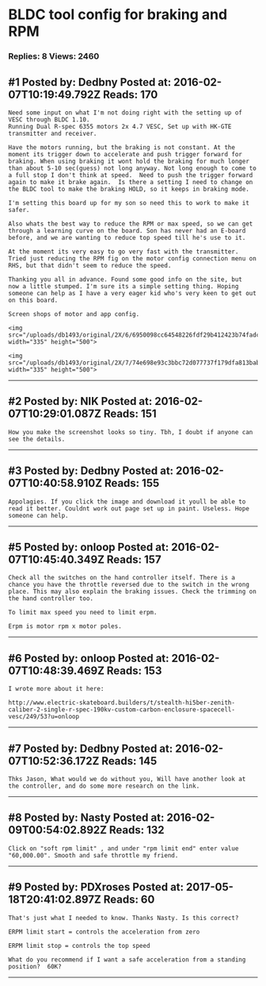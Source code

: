 # BLDC tool config for braking and RPM

### Replies: 8 Views: 2460

## \#1 Posted by: Dedbny Posted at: 2016-02-07T10:19:49.792Z Reads: 170

```
Need some input on what I'm not doing right with the setting up of VESC through BLDC 1.10.
Running Dual R-spec 6355 motors 2x 4.7 VESC, Set up with HK-GTE transmitter and receiver.

Have the motors running, but the braking is not constant. At the moment its trigger down to accelerate and push trigger forward for braking. When using braking it wont hold the braking for much longer than about 5-10 sec(guess) not long anyway. Not long enough to come to a full stop I don't think at speed.  Need to push the trigger forward again to make it brake again.  Is there a setting I need to change on the BLDC tool to make the braking HOLD, so it keeps in braking mode.

I'm setting this board up for my son so need this to work to make it safer.

Also whats the best way to reduce the RPM or max speed, so we can get through a learning curve on the board. Son has never had an E-board before, and we are wanting to reduce top speed till he's use to it. 

At the moment its very easy to go very fast with the transmitter. Tried just reducing the RPM fig on the motor config connection menu on RHS, but that didn't seem to reduce the speed.

Thanking you all in advance. Found some good info on the site, but  now a little stumped. I'm sure its a simple setting thing. Hoping someone can help as I have a very eager kid who's very keen to get out on this board.

Screen shops of motor and app config.

<img src="/uploads/db1493/original/2X/6/6950098cc64548226fdf29b412423b74fadcedd4.jpg" width="335" height="500">

<img src="/uploads/db1493/original/2X/7/74e698e93c3bbc72d077737f179dfa813bab103b.jpg" width="335" height="500">
```

---
## \#2 Posted by: NIK Posted at: 2016-02-07T10:29:01.087Z Reads: 151

```
How you make the screenshot looks so tiny. Tbh, I doubt if anyone can see the details.
```

---
## \#3 Posted by: Dedbny Posted at: 2016-02-07T10:40:58.910Z Reads: 155

```
Appolagies. If you click the image and download it youll be able to read it better. Couldnt work out page set up in paint. Useless. Hope someone can help.
```

---
## \#5 Posted by: onloop Posted at: 2016-02-07T10:45:40.349Z Reads: 157

```
Check all the switches on the hand controller itself. There is a chance you have the throttle reversed due to the switch in the wrong place. This may also explain the braking issues. Check the trimming on the hand controller too.

To limit max speed you need to limit erpm.

Erpm is motor rpm x motor poles.
```

---
## \#6 Posted by: onloop Posted at: 2016-02-07T10:48:39.469Z Reads: 153

```
I wrote more about it here:

http://www.electric-skateboard.builders/t/stealth-hi5ber-zenith-caliber-2-single-r-spec-190kv-custom-carbon-enclosure-spacecell-vesc/249/53?u=onloop
```

---
## \#7 Posted by: Dedbny Posted at: 2016-02-07T10:52:36.172Z Reads: 145

```
Thks Jason, What would we do without you, Will have another look at the controller, and do some more research on the link.
```

---
## \#8 Posted by: Nasty Posted at: 2016-02-09T00:54:02.892Z Reads: 132

```
Click on "soft rpm limit" , and under "rpm limit end" enter value "60,000.00". Smooth and safe throttle my friend.
```

---
## \#9 Posted by: PDXroses Posted at: 2017-05-18T20:41:02.897Z Reads: 60

```
That's just what I needed to know. Thanks Nasty. Is this correct?

ERPM limit start = controls the acceleration from zero

ERPM limit stop = controls the top speed

What do you recommend if I want a safe acceleration from a standing position?  60K?
```

---
